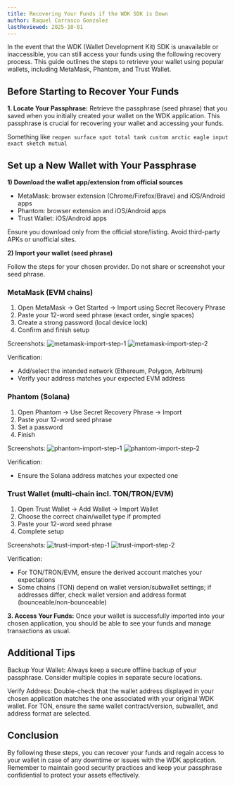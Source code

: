 ```yaml
---
title: Recovering Your Funds if the WDK SDK is Down
author: Raquel Carrasco Gonzalez
lastReviewed: 2025-10-01
---
```


In the event that the WDK (Wallet Development Kit) SDK is unavailable or inaccessible, you can still access your funds using the following recovery process. This guide outlines the steps to retrieve your wallet using popular wallets, including MetaMask, Phantom, and Trust Wallet.

## Before Starting to Recover Your Funds

**1. Locate Your Passphrase:** Retrieve the passphrase (seed phrase) that you saved when you initially created your wallet on the WDK application. This passphrase is crucial for recovering your wallet and accessing your funds.

Something like `reopen surface spot total tank custom arctic eagle input exact sketch mutual`

## Set up a New Wallet with Your Passphrase

**1) Download the wallet app/extension from official sources**

- MetaMask: browser extension (Chrome/Firefox/Brave) and iOS/Android apps
- Phantom: browser extension and iOS/Android apps
- Trust Wallet: iOS/Android apps

Ensure you download only from the official store/listing. Avoid third-party APKs or unofficial sites.

**2) Import your wallet (seed phrase)**

Follow the steps for your chosen provider. Do not share or screenshot your seed phrase.

### MetaMask (EVM chains)

1. Open MetaMask → Get Started → Import using Secret Recovery Phrase
2. Paste your 12-word seed phrase (exact order, single spaces)
3. Create a strong password (local device lock)
4. Confirm and finish setup

Screenshots:
![metamask-import-step-1](./images/metamask-import-1.png)
![metamask-import-step-2](./images/metamask-import-2.png)

Verification:
- Add/select the intended network (Ethereum, Polygon, Arbitrum)
- Verify your address matches your expected EVM address

### Phantom (Solana)

1. Open Phantom → Use Secret Recovery Phrase → Import
2. Paste your 12-word seed phrase
3. Set a password
4. Finish

Screenshots:
![phantom-import-step-1](./images/phantom-import-1.png)
![phantom-import-step-2](./images/phantom-import-2.png)

Verification:
- Ensure the Solana address matches your expected one

### Trust Wallet (multi-chain incl. TON/TRON/EVM)

1. Open Trust Wallet → Add Wallet → Import Wallet
2. Choose the correct chain/wallet type if prompted
3. Paste your 12-word seed phrase
4. Complete setup

Screenshots:
![trust-import-step-1](./images/trust-import-1.png)
![trust-import-step-2](./images/trust-import-2.png)

Verification:
- For TON/TRON/EVM, ensure the derived account matches your expectations
- Some chains (TON) depend on wallet version/subwallet settings; if addresses differ, check wallet version and address format (bounceable/non-bounceable)


**3. Access Your Funds:** Once your wallet is successfully imported into your chosen application, you should be able to see your funds and manage transactions as usual.


## Additional Tips
Backup Your Wallet: Always keep a secure offline backup of your passphrase. Consider multiple copies in separate secure locations.


Verify Address: Double-check that the wallet address displayed in your chosen application matches the one associated with your original WDK wallet. For TON, ensure the same wallet contract/version, subwallet, and address format are selected.

## Conclusion
By following these steps, you can recover your funds and regain access to your wallet in case of any downtime or issues with the WDK application. Remember to maintain good security practices and keep your passphrase confidential to protect your assets effectively.


